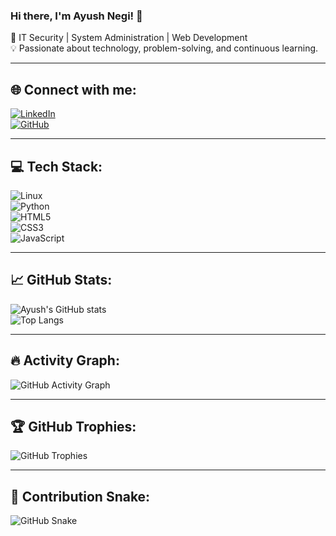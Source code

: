 ### Hi there, I'm Ayush Negi! 👋  
🚀 IT Security | System Administration | Web Development  
💡 Passionate about technology, problem-solving, and continuous learning.

---

## 🌐 Connect with me:
[![LinkedIn](https://img.shields.io/badge/LinkedIn-Connect-blue?style=for-the-badge&logo=linkedin)](https://www.linkedin.com/in/ayush-negi-a2003n29)  
[![GitHub](https://img.shields.io/badge/GitHub-Follow-black?style=for-the-badge&logo=github)](https://github.com/Nayush29)

---

## 💻 Tech Stack:
![Linux](https://img.shields.io/badge/Linux-000?style=for-the-badge&logo=linux)  
![Python](https://img.shields.io/badge/Python-3670A0?style=for-the-badge&logo=python&logoColor=ffdd54)  
![HTML5](https://img.shields.io/badge/HTML5-E34F26?style=for-the-badge&logo=html5&logoColor=white)  
![CSS3](https://img.shields.io/badge/CSS3-1572B6?style=for-the-badge&logo=css3)  
![JavaScript](https://img.shields.io/badge/JavaScript-323330?style=for-the-badge&logo=javascript)  

---

## 📈 GitHub Stats:
![Ayush's GitHub stats](https://github-readme-stats.vercel.app/api?username=Nayush29&show_icons=true&theme=radical)  
![Top Langs](https://github-readme-stats.vercel.app/api/top-langs/?username=Nayush29&layout=compact&theme=radical)  

---

## 🔥 Activity Graph:
![GitHub Activity Graph](https://github-readme-activity-graph.vercel.app/graph?username=Nayush29&theme=github-dark)

---

## 🏆 GitHub Trophies:
![GitHub Trophies](https://github-profile-trophy.vercel.app/?username=Nayush29&theme=radical&margin-w=10)

---

## 🐍 Contribution Snake:
![GitHub Snake](https://github.com/Nayush29/Nayush29/blob/output/github-contribution-grid-snake.svg)
